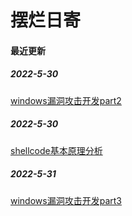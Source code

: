 # 摆烂日寄

#### 最近更新
##### 2022-5-30
[windows漏洞攻击开发part2](reverse_engine/windows_exploit/part2.md)
##### 2022-5-30
[shellcode基本原理分析](av_bypass/shellcode_analyse/shellcode_analyse.md)
##### 2022-5-31
[windows漏洞攻击开发part3](reverse_engine/windows_exploit/part3.md)
